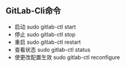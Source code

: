 ## GitLab-Cli命令
+ 启动  sudo gitlab-ctl start  
+ 停止  sudo gitlab-ctl stop
+ 重启  sudo gitlab-ctl restart
+ 查看状态  sudo gitlab-ctl status
+ 使更改配置生效  sudo gitlab-ctl reconfigure

